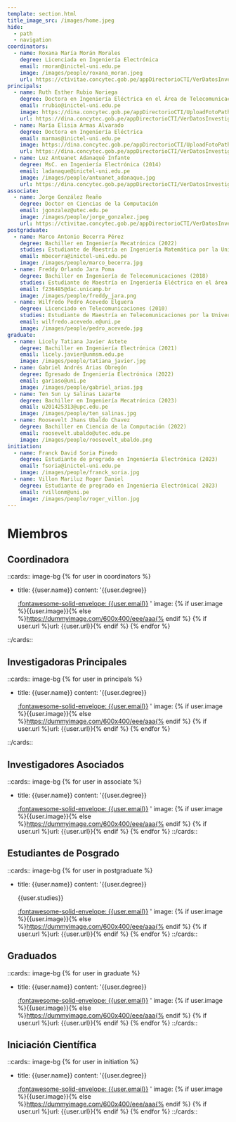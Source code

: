 ```yaml
---
template: section.html
title_image_src: /images/home.jpeg
hide:
  - path
  - navigation
coordinators:
  - name: Roxana María Morán Morales
    degree: Licenciada en Ingeniería Electrónica
    email: rmoran@inictel-uni.edu.pe
    image: /images/people/roxana_moran.jpeg
    url: https://ctivitae.concytec.gob.pe/appDirectorioCTI/VerDatosInvestigador.do?id_investigador=272
principals:
  - name: Ruth Esther Rubio Noriega
    degree: Doctora en Ingeniería Eléctrica en el Área de Telecomunicaciones y Telemática
    email: rrubio@inictel-uni.edu.pe
    image: https://dina.concytec.gob.pe/appDirectorioCTI/UploadFotoPath.do?tipo=visualizar_archivo&id_investigador=117349&ruta=/documents/docInvestigadores/117349/imagenes/ruthy_square.jpg&content_type=image/jpeg
    url: https://dina.concytec.gob.pe/appDirectorioCTI/VerDatosInvestigador.do?id_investigador=117349
  - name: María Elisia Armas Alvarado
    degree: Doctora en Ingeniería Eléctrica
    email: marmas@inictel-uni.edu.pe
    image: https://dina.concytec.gob.pe/appDirectorioCTI/UploadFotoPath.do?tipo=visualizar_archivo&id_investigador=47104&ruta=/documents/docInvestigadores/47104/imagenes/Mary%20renacyt.jpg&content_type=image/jpeg
    url: https://dina.concytec.gob.pe/appDirectorioCTI/VerDatosInvestigador.do;jsessionid=35152b29a8cef863cc8671d28ab2?id_investigador=47104
  - name: Luz Antuanet Adanaqué Infante
    degree: MsC. en Ingeniería Electrónica (2014)
    email: ladanaque@inictel-uni.edu.pe
    image: /images/people/antuanet_adanaque.jpg
    url: https://dina.concytec.gob.pe/appDirectorioCTI/VerDatosInvestigador.do;jsessionid=eb87b9547ff5dec2bcdb04f9b4fe?id_investigador=24693
associate:
  - name: Jorge González Reaño
    degree: Doctor en Ciencias de la Computación
    email: jgonzalez@utec.edu.pe
    image: /images/people/jorge_gonzalez.jpeg
    url: https://ctivitae.concytec.gob.pe/appDirectorioCTI/VerDatosInvestigador.do?id_investigador=0177054
postgraduate:
  - name: Marco Antonio Becerra Pérez
    degree: Bachiller en Ingeniería Mecatrónica (2022)
    studies: Estudiante de Maestría en Ingeniería Matemática por la Universidad Nacional de Trujillo
    email: mbecerra@inictel-uni.edu.pe
    image: /images/people/marco_becerra.jpg
  - name: Freddy Orlando Jara Poma
    degree: Bachiller en Ingeniería de Telecomunicaciones (2018)
    studies: Estudiante de Maestría en Ingeniería Eléctrica en el área de Telecomunicaciones y Telemática - UNICAMP
    email: f236485@dac.unicamp.br
    image: /images/people/freddy_jara.png
  - name: Wilfredo Pedro Acevedo Elguera
    degree: Licenciado en Telecomunicaciones (2010)
    studies: Estudiante de Maestría en Telecomunicaciones por la Universidad Nacional de Ingeniería
    email: wilfredo.acevedo.e@uni.pe
    image: /images/people/pedro_acevedo.jpg
graduate:
  - name: Licely Tatiana Javier Astete
    degree: Bachiller en Ingeniería Electrónica (2021)
    email: licely.javier@unmsm.edu.pe
    image: /images/people/tatiana_javier.jpg
  - name: Gabriel Andrés Arias Obregón
    degree: Egresado de Ingeniería Electrónica (2022)
    email: gariaso@uni.pe
    image: /images/people/gabriel_arias.jpg
  - name: Ten Sun Ly Salinas Lazarte
    degree: Bachiller en Ingeniería Mecatrónica (2023)
    email: u201425313@upc.edu.pe
    image: /images/people/ten_salinas.jpg
  - name: Roosevelt Jhans Ubaldo Chavez
    degree: Bachiller en Ciencia de la Computación (2022)
    email: roosevelt.ubaldo@utec.edu.pe
    image: /images/people/roosevelt_ubaldo.png
initiation:
  - name: Franck David Soria Pinedo
    degree: Estudiante de pregrado en Ingeniería Electrónica (2023)
    email: fsoria@inictel-uni.edu.pe
    image: /images/people/franck_soria.jpg
  - name: Villon Mariluz Roger Daniel
    degree: Estudiante de pregrado en Ingenieria Electrónica( 2023)
    email: rvillonm@uni.pe
    image: /images/people/roger_villon.jpg
---
```


# Miembros

## Coordinadora

::cards:: image-bg
{% for user in coordinators %}

- title: {{user.name}}
  content: '{{user.degree}}</p><p>
  <a href="mailto:{{user.email}}" class="mailto">:fontawesome-solid-envelope: {{user.email}}</a>
  '
  image: {% if user.image %}{{user.image}}{% else %}https://dummyimage.com/600x400/eee/aaa{% endif %}
  {% if user.url %}url: {{user.url}}{% endif %}
  {% endfor %}

::/cards::

## Investigadoras Principales

::cards:: image-bg
{% for user in principals %}

- title: {{user.name}}
  content: '{{user.degree}}</p><p>
  <a href="mailto:{{user.email}}" class="mailto">:fontawesome-solid-envelope: {{user.email}}</a>
  '
  image: {% if user.image %}{{user.image}}{% else %}https://dummyimage.com/600x400/eee/aaa{% endif %}
  {% if user.url %}url: {{user.url}}{% endif %}
  {% endfor %}

::/cards::

## Investigadores Asociados

::cards:: image-bg
{% for user in associate %}

- title: {{user.name}}
  content: '{{user.degree}}</p><p>
  <a href="mailto:{{user.email}}" class="mailto">:fontawesome-solid-envelope: {{user.email}}</a>
  '
  image: {% if user.image %}{{user.image}}{% else %}https://dummyimage.com/600x400/eee/aaa{% endif %}
  {% if user.url %}url: {{user.url}}{% endif %}
  {% endfor %}
  ::/cards::

## Estudiantes de Posgrado

::cards:: image-bg
{% for user in postgraduate %}

- title: {{user.name}}
  content: '{{user.degree}}</p><p class="nt-card-text">{{user.studies}}</p><p>
  <a href="mailto:{{user.email}}" class="mailto">:fontawesome-solid-envelope: {{user.email}}</a>
  '
  image: {% if user.image %}{{user.image}}{% else %}https://dummyimage.com/600x400/eee/aaa{% endif %}
  {% if user.url %}url: {{user.url}}{% endif %}
  {% endfor %}
  ::/cards::

## Graduados

::cards:: image-bg
{% for user in graduate %}

- title: {{user.name}}
  content: '{{user.degree}}</p><p>
  <a href="mailto:{{user.email}}" class="mailto">:fontawesome-solid-envelope: {{user.email}}</a>
  '
  image: {% if user.image %}{{user.image}}{% else %}https://dummyimage.com/600x400/eee/aaa{% endif %}
  {% if user.url %}url: {{user.url}}{% endif %}
  {% endfor %}
  ::/cards::

## Iniciación Científica

::cards:: image-bg
{% for user in initiation %}

- title: {{user.name}}
  content: '{{user.degree}}</p><p>
  <a href="mailto:{{user.email}}" class="mailto">:fontawesome-solid-envelope: {{user.email}}</a>
  '
  image: {% if user.image %}{{user.image}}{% else %}https://dummyimage.com/600x400/eee/aaa{% endif %}
  {% if user.url %}url: {{user.url}}{% endif %}
  {% endfor %}
  ::/cards::
